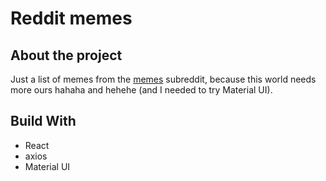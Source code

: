 # Reddit memes

## About the project

Just a list of memes from the [memes](https://www.reddit.com/r/memes/) subreddit, because this world needs more ours hahaha and hehehe (and I needed to try Material UI).

## Build With

- React
- axios
- Material UI

